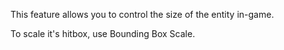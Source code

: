 This feature allows you to control the size of the entity in-game.

To scale it's hitbox, use Bounding Box Scale.